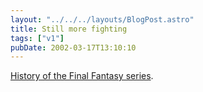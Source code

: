 ```yaml
---
layout: "../../../layouts/BlogPost.astro"
title: Still more fighting
tags: ["v1"]
pubDate: 2002-03-17T13:10:10
---
```


[History of the Final Fantasy series][1].

[1]: http://www.videogames.com/features/universal/finalfantasy_hs/
